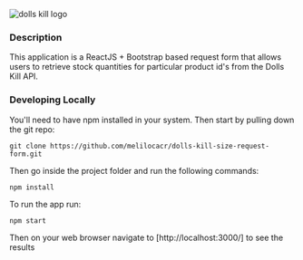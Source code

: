 ![dolls kill logo](https://upload.wikimedia.org/wikipedia/commons/thumb/d/d3/DOLLSKILL-LOGO_2.jpeg/800px-DOLLSKILL-LOGO_2.jpeg)

### Description

This application is a ReactJS + Bootstrap based request form that allows users to retrieve stock quantities for particular product id's from the Dolls Kill API. 

### Developing Locally

You'll need to have npm installed in your system. Then start by pulling down the git repo:
```
git clone https://github.com/melilocacr/dolls-kill-size-request-form.git
```

Then go inside the project folder and run the following commands:
```
npm install
````

To run the app run: 

```
npm start
```

Then on your web browser navigate to [http://localhost:3000/] to see the results